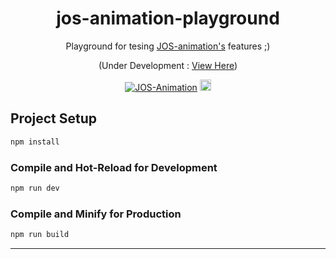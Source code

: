 <center>

# jos-animation-playground

Playground for tesing [JOS-animation's](https://github.com/jesvijonathan/JOS-Animation-Library) features ;)

(Under Development : [View Here](https://jesvijonathan.github.io/jos-animation-playground/))

<a
  target="\_blank"
  rel="noopener noreferrer nofollow"
  href="https://github.com/jesvijonathan/JOS-Animation-Library">
<img
    src="https://cdn.jsdelivr.net/gh/jesvijonathan/JOS-Animation-Library@master/res/badge/jos_github%20default.svg"
    alt="JOS-Animation"
    style="max-width: 100%;"/></a>
<a href="https://badge.fury.io/js/jos-animation"><img src="https://badge.fury.io/js/jos-animation.svg" alt="npm version" height="18"></a>

## </center>

## Project Setup

```sh
npm install
```

### Compile and Hot-Reload for Development

```sh
npm run dev
```

### Compile and Minify for Production

```sh
npm run build
```

---
